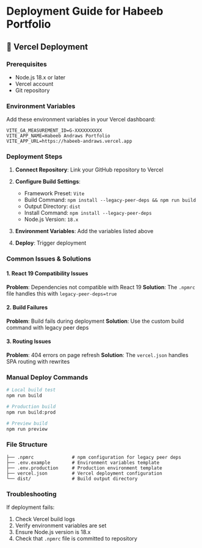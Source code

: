 # Deployment Guide for Habeeb Portfolio

## 🚀 Vercel Deployment

### Prerequisites
- Node.js 18.x or later
- Vercel account
- Git repository

### Environment Variables
Add these environment variables in your Vercel dashboard:

```
VITE_GA_MEASUREMENT_ID=G-XXXXXXXXXX
VITE_APP_NAME=Habeeb Andraws Portfolio
VITE_APP_URL=https://habeeb-andraws.vercel.app
```

### Deployment Steps

1. **Connect Repository**: Link your GitHub repository to Vercel
2. **Configure Build Settings**:
   - Framework Preset: `Vite`
   - Build Command: `npm install --legacy-peer-deps && npm run build`
   - Output Directory: `dist`
   - Install Command: `npm install --legacy-peer-deps`
   - Node.js Version: `18.x`

3. **Environment Variables**: Add the variables listed above
4. **Deploy**: Trigger deployment

### Common Issues & Solutions

#### 1. React 19 Compatibility Issues
**Problem**: Dependencies not compatible with React 19
**Solution**: The `.npmrc` file handles this with `legacy-peer-deps=true`

#### 2. Build Failures
**Problem**: Build fails during deployment
**Solution**: Use the custom build command with legacy peer deps

#### 3. Routing Issues
**Problem**: 404 errors on page refresh
**Solution**: The `vercel.json` handles SPA routing with rewrites

### Manual Deploy Commands
```bash
# Local build test
npm run build

# Production build
npm run build:prod

# Preview build
npm run preview
```

### File Structure
```
├── .npmrc              # npm configuration for legacy peer deps
├── .env.example        # Environment variables template
├── .env.production     # Production environment template
├── vercel.json         # Vercel deployment configuration
└── dist/               # Build output directory
```

### Troubleshooting
If deployment fails:
1. Check Vercel build logs
2. Verify environment variables are set
3. Ensure Node.js version is 18.x
4. Check that `.npmrc` file is committed to repository